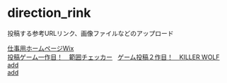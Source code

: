 # direction_rink
投稿する参考URLリンク、画像ファイルなどのアップロード

[仕事用ホームページWix](https://175b005gp12.wixsite.com/ishidukispage)  
[投稿ゲーム一作目！　範囲チェッカー](https://unityroom.com/games/runa_space_1/webgl)  
[ゲーム投稿２作目！　KILLER WOLF](https://175b005.github.io/WebGL/)  
[add]()  
[add]()  
